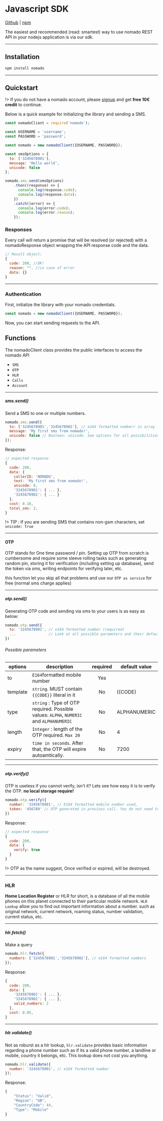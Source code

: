 # Javascript SDK

[Github](https://github.com/nomadovoip/nomado-node) | [npm](https://www.npmjs.com/package/nomado)

The easiest and recommended (read: smartest) way to use nomado REST API in your nodejs application is via our sdk.

---

## Installation

```javascript
npm install nomado
```

---

## Quickstart

!> If you do not have a nomado account, please [signup](https://my.nomado.eu/join) and get **free 10€ credit** to continue.

Below is a quick example for initializing the library and sending a SMS.

```javascript
const nomadoClient = require('nomado');

const USERNAME = 'username';
const PASSWORD = 'password';

const nomado = new nomadoClient({USERNAME, PASSWORD});

const smsOptions = {
  to: ['3245678901'],
  message: 'Hello world',
  unicode: false
};

nomado.sms.send(smsOptions)
    .then((response) => {
      console.log(response.code);
      console.log(response.data);
    })
    .catch((error) => {
      console.log(error.code);
      console.log(error.reason);
    });
```
### Responses
Every call will return a promise that will be resolved (or rejected) with a nomadoResponse object wrapping the API response code and the data.

```javascript
// Result object:
{
  code: 200, //OK!
  reason: "", //in case of error
  data: {}
}
```

---
### Authentication
First, initialize the library with your nomado credentials.

```javascript 
const nomado = new nomadoClient({USERNAME, PASSWORD});
```

Now, you can start sending requests to the API.

## Functions

The nomadoClient class provides the public interfaces to access the nomado API

* `SMS`
* `OTP`
* `HLR`
* `Calls`
* `Account`
---

##### sms.send()
Send a SMS to one or multiple numbers.

```javascript
nomado.sms.send({
  to: ['3245678901','3245678902'], // e164 formatted numberr in array
  message: 'My first sms from nomado!', 
  unicode: false // Boolean: unicode. See options for all possibilities
});
```
Response:
```javascript
// expected response
{
  code: 200,
  data: {
    callerID: 'NOMADO',
    text: 'My first sms from nomado!',
    unicode: 0,
    '3245678901': { ... },
    '3245678902': { ... }
  },
  cost: 0.16,
  total_sms: 2,
}
```

!> TIP : If you are sending SMS that contains non-gsm characters, set `unicode: true`

---
#### OTP
OTP stands for One time password / pin. Setting up OTP from scratch is cumbersome and require some sleeve rolling tasks such as generating random pin, storing it for verification (including setting up database), send the token via sms, writing endpoints for verifying later, etc. 

this function let you skip all that problems and use our `OTP as service` for free (normal sms charge applies)

---

##### otp.send()
Generating OTP code and sending via sms to your users is as easy as below:

```javascript
nomado.otp.send({
  to: '3245678901', // e164 formatted number (required)
  ...               // Look at all possible parameters and their default values below
})
```

###### Possible parameters
| options | description | required | default value |
|---|---|:---:|---|
|to|`E164`formatted mobile number | Yes |  |
|template| `string`. MUST contain `{{CODE}}` literal in it| No | {{CODE} |
|type| `string` : Type of OTP required. Possible values: `ALPHA`, `NUMERIC` and `ALPHANUMERIC`| No | ALPHANUMERIC |
|length|`Integer` : length of the OTP required. `Max 20`| No | 4 |
|expiry| `time in seconds`. After that, the OTP will expire autoamtically.| No | 7200 |

---

##### otp.verify()
OTP is useless if you cannot verify, isn't it? Lets see how easy it is to verify the OTP. **no local storage require!**

```javascript
nomado.otp.verify({
  number: '3245678901', // E164 formatted mobile number used,
  token: '456789' // OTP generated in previous call. You do not need to store it locally.
})
```

Response:
```javascript
// expected response
{
  code: 200,
  data: {
    verify: true
  }
}
```

!> OTP as the name suggest, Once verified or expired, will be destroyed.

---

### HLR

**Home Location Register** or HLR for short, is a database of all the mobile phones on this planet connected to their particular mobile network. `HLR Lookup` allow you to find out important information about a number. such as original network, current network, roaming status, number validation, current status, etc.

---

##### hlr.fetch()

Make a query 

```javascript
nomado.hlr.fetch({
  numbers: ['3245678901','3245678902'], // e164 formatted numbers
});
```

Response:
```javascript
{
  code: 200,
  data: {
    '3245678901': { ... },
    '3245678902': { ... },
    valid_numbers: 2
  },
  cost: 0.05,
}
```
---

##### hlr.validate()
Not as roburst as a hlr lookup, `hlr.validate` provides basic information regarding a phone number such as if its a valid phone number, a landline or mobile, country it belongs, etc. This lookup does not cost you anything.

```javascript
nomado.hlr.validate({
  number: '3245678901', // e164 formatted number
});
```

Response:
```javascript
{
    "Status": "Valid",
    "Region": "GB",
    "CountryCode": 44,
    "Type": "Mobile"
}
```
